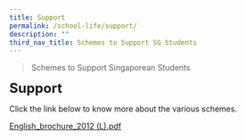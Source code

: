 ```yaml
---
title: Support
permalink: /school-life/support/
description: ""
third_nav_title: Schemes to Support SG Students
---
```


>Schemes to Support Singaporean Students

**<font size=5>Support</font>**

Click the link below to know more about the various schemes.

[English_brochure_2012 (L).pdf](/files/English_Brochure_2012_L.pdf)